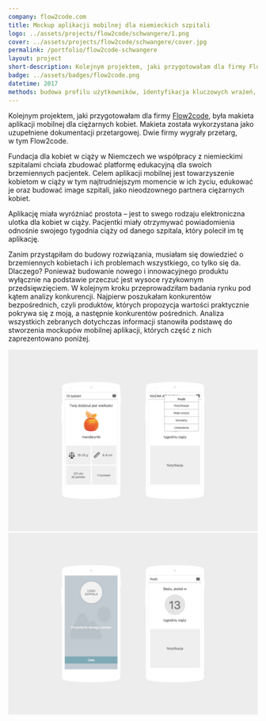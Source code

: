 ```yaml
---
company: flow2code.com
title: Mockup aplikacji mobilnej dla niemieckich szpitali
logo: ../assets/projects/flow2code/schwangere/1.png
cover: ../assets/projects/flow2code/schwangere/cover.jpg
permalink: /portfolio/flow2code-schwangere
layout: project
short-description: Kolejnym projektem, jaki przygotowałam dla firmy Flow2code, była aplikacja mobilna dla ciężarnych kobiet.
badge: ../assets/badges/flow2code.png
datetime: 2017
methods: budowa profilu użytkowników, identyfikacja kluczowych wrażeń, macierz analizy konkurencji, identyfikacja okazji rynkowych, prototypowanie, strukturyzacja, projektowanie hierarchii, wartościowanie, porządek elementów
---
```


<p>Kolejnym projektem, jaki przygotowałam dla firmy <a href="https://flow2code.com/">Flow2code</a>, była makieta aplikacji mobilnej dla ciężarnych kobiet. Makieta została wykorzystana jako uzupełniene dokumentacji przetargowej. Dwie firmy wygrały przetarg, w&nbsp;tym Flow2code.</p> 


<p>Fundacja dla kobiet w&nbsp;ciąży w&nbsp;Niemczech we współpracy z&nbsp;niemieckimi szpitalami chciała zbudować platformę edukacyjną dla swoich brzemiennych pacjentek. Celem aplikacji mobilnej jest towarzyszenie kobietom w&nbsp;ciąży w&nbsp;tym najtrudniejszym momencie w&nbsp;ich życiu, edukować je oraz budować image szpitali, jako nieodzownego partnera ciężarnych kobiet.</p>

<p>Aplikację miała wyróżniać prostota – jest to swego rodzaju elektroniczna ulotka dla kobiet w&nbsp;ciąży. Pacjentki miały otrzymywać powiadomienia odnośnie swojego tygodnia ciąży od danego szpitala, który polecił im tę aplikację.</p>

<p>Zanim przystąpiłam do budowy rozwiązania, musiałam się dowiedzieć o brzemiennych kobietach i&nbsp;ich problemach wszystkiego, co tylko się da. Dlaczego? Ponieważ budowanie nowego i&nbsp;innowacyjnego produktu wyłącznie na podstawie przeczuć jest wysoce ryzykownym przedsięwzięciem. W&nbsp;kolejnym kroku przeprowadziłam badania rynku pod kątem analizy konkurencji. Najpierw poszukałam konkurentów bezpośrednich, czyli produktów, których propozycja wartości praktycznie pokrywa się z&nbsp;moją, a&nbsp;następnie konkurentów pośrednich. Analiza wszystkich zebranych dotychczas informacji stanowiła podstawę do stworzenia mockupów mobilnej aplikacji, których część z&nbsp;nich zaprezentowano poniżej.</p>

<div class="project-image">
	<img src="../assets/projects/flow2code/schwangere/1.png" />
</div>

<div class="project-image">
	<img src="../assets/projects/flow2code/schwangere/2.png" />
</div>
